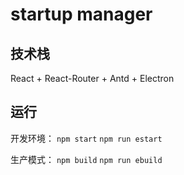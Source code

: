 # startup manager
## 技术栈
React + React-Router + Antd + Electron

## 运行
开发环境：
`npm start`
`npm run estart`

生产模式：
`npm build`
`npm run ebuild`